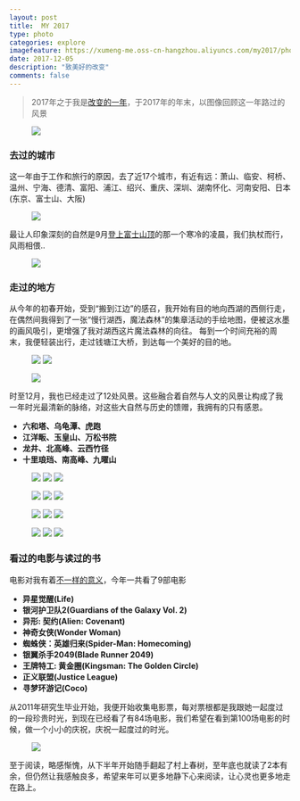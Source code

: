 ```yaml
---
layout: post
title:  MY 2017
type: photo
categories: explore
imagefeature: https://xumeng-me.oss-cn-hangzhou.aliyuncs.com/my2017/photos/0521-%E8%99%8E%E8%B7%91.jpg?x-oss-process=image/resize,p_30
date: 2017-12-05
description: "致美好的改变"
comments: false
---
```


> 2017年之于我是[改变的一年](https://xumeng.me/relax/activated-life-routine)，于2017年的年末，以图像回顾这一年路过的风景

<figure>
	<a href="https://xumeng-me.oss-cn-hangzhou.aliyuncs.com/my2017/photos/%E6%85%A2%E8%A1%8C%E6%B9%96%E8%A5%BF%28%E4%BE%A7%29.jpg?x-oss-process=image/resize,p_20"><img src="https://xumeng-me.oss-cn-hangzhou.aliyuncs.com/my2017/photos/%E6%85%A2%E8%A1%8C%E6%B9%96%E8%A5%BF%28%E4%BE%A7%29.jpg?x-oss-process=image/resize,p_20"></a>
</figure>


### 去过的城市

这一年由于工作和旅行的原因，去了近17个城市，有近有远：萧山、临安、柯桥、温州、宁海、德清、富阳、浦江、绍兴、重庆、深圳、湖南怀化、河南安阳、日本(东京、富士山、大阪)

<figure>
	<a href="https://xumeng-me.oss-cn-hangzhou.aliyuncs.com/my2017/photos/%E4%BB%8A%E5%B9%B4%E5%8E%BB%E7%9A%84%E5%9F%8E%E5%B8%82.png?x-oss-process=image/resize,p_100"><img src="https://xumeng-me.oss-cn-hangzhou.aliyuncs.com/my2017/photos/%E4%BB%8A%E5%B9%B4%E5%8E%BB%E7%9A%84%E5%9F%8E%E5%B8%82.png?x-oss-process=image/resize,p_50"></a>
</figure>

最让人印象深刻的自然是9月[登上富士山顶](https://xumeng.me/explore/japan)的那一个寒冷的凌晨，我们执杖而行，风雨相偎..

<figure>
	<a href="https://xumeng.me/explore/japan"><img src="https://xumeng-me.oss-cn-hangzhou.aliyuncs.com/my2017/photos/%E5%AF%8C%E5%A3%AB%E5%B1%B1%E7%85%A7%E7%89%87%E8%B7%AF%E5%BE%84.png?x-oss-process=image/resize,p_80"></a>
</figure>


### 走过的地方

从今年的初春开始，受到“搬到江边”的感召，我开始有目的地向西湖的西侧行走，在偶然间我得到了一张“慢行湖西，魔法森林”的集章活动的手绘地图，便被这水墨的画风吸引，更增强了我对湖西这片魔法森林的向往。
每到一个时间充裕的周末，我便轻装出行，走过钱塘江大桥，到达每一个美好的目的地。

<figure class="half">
	<a href="https://xumeng-me.oss-cn-hangzhou.aliyuncs.com/my2017/photos/%E6%85%A2%E8%A1%8C%E6%B9%96%E8%A5%BF%28%E6%AD%A3%29.jpg?x-oss-process=image/resize,p_100"><img src="https://xumeng-me.oss-cn-hangzhou.aliyuncs.com/my2017/photos/%E6%85%A2%E8%A1%8C%E6%B9%96%E8%A5%BF%28%E6%AD%A3%29.jpg?x-oss-process=image/resize,p_50"></a>
    <a href="https://xumeng-me.oss-cn-hangzhou.aliyuncs.com/my2017/photos/%E6%85%A2%E8%A1%8C%E6%B9%96%E8%A5%BF%28%E5%8F%8D%29.jpg?x-oss-process=image/resize,p_100"><img src="https://xumeng-me.oss-cn-hangzhou.aliyuncs.com/my2017/photos/%E6%85%A2%E8%A1%8C%E6%B9%96%E8%A5%BF%28%E5%8F%8D%29.jpg?x-oss-process=image/resize,p_50"></a>
</figure>

<figure>
	<a href="https://xumeng-me.oss-cn-hangzhou.aliyuncs.com/my2017/photos/%E6%AD%A5%E8%A1%8C%E4%BD%8D%E7%BD%AE%E5%9B%BE.png?x-oss-process=image/resize,p_100"><img src="https://xumeng-me.oss-cn-hangzhou.aliyuncs.com/my2017/photos/%E6%AD%A5%E8%A1%8C%E4%BD%8D%E7%BD%AE%E5%9B%BE.png?x-oss-process=image/resize,p_80"></a>
</figure>

时至12月，我也已经走过了12处风景。这些融合着自然与人文的风景让构成了我一年时光最清新的脉络，对这些大自然与历史的馈赠，我拥有的只有感恩。

- **六和塔、乌龟潭、虎跑**
- **江洋畈、玉皇山、万松书院**
- **龙井、北高峰、云西竹径**
- **十里琅珰、南高峰、九曜山**    

 
<figure class="third">
	<a href="https://xumeng-me.oss-cn-hangzhou.aliyuncs.com/my2017/photos/0402-%E4%B9%8C%E9%BE%9F%E6%BD%AD.jpg"><img src="https://xumeng-me.oss-cn-hangzhou.aliyuncs.com/my2017/photos/0402-%E4%B9%8C%E9%BE%9F%E6%BD%AD.jpg?x-oss-process=image/resize,p_30"></a>
	<a href="https://xumeng-me.oss-cn-hangzhou.aliyuncs.com/my2017/photos/0408-%E6%B1%9F%E6%B4%8B%E7%95%88.jpg"><img src="https://xumeng-me.oss-cn-hangzhou.aliyuncs.com/my2017/photos/0408-%E6%B1%9F%E6%B4%8B%E7%95%88.jpg?x-oss-process=image/resize,p_30"></a>
	<a href="https://xumeng-me.oss-cn-hangzhou.aliyuncs.com/my2017/photos/0415-%E7%8E%89%E7%9A%87%E5%B1%B1.jpg"><img src="https://xumeng-me.oss-cn-hangzhou.aliyuncs.com/my2017/photos/0415-%E7%8E%89%E7%9A%87%E5%B1%B1.jpg?x-oss-process=image/resize,p_30"></a>
</figure>

<figure class="third">
	<a href="https://xumeng-me.oss-cn-hangzhou.aliyuncs.com/my2017/photos/0429-%E4%B8%87%E6%9D%BE%E4%B9%A6%E9%99%A2.jpg"><img src="https://xumeng-me.oss-cn-hangzhou.aliyuncs.com/my2017/photos/0429-%E4%B8%87%E6%9D%BE%E4%B9%A6%E9%99%A2.jpg?x-oss-process=image/resize,p_30"></a>
	<a href="https://xumeng-me.oss-cn-hangzhou.aliyuncs.com/my2017/photos/0506-%E9%BE%99%E4%BA%95.jpg"><img src="https://xumeng-me.oss-cn-hangzhou.aliyuncs.com/my2017/photos/0506-%E9%BE%99%E4%BA%95.jpg?x-oss-process=image/resize,p_30"></a>
	<a href="https://xumeng-me.oss-cn-hangzhou.aliyuncs.com/my2017/photos/0521-%E8%99%8E%E8%B7%91.jpg"><img src="https://xumeng-me.oss-cn-hangzhou.aliyuncs.com/my2017/photos/0521-%E8%99%8E%E8%B7%91.jpg?x-oss-process=image/resize,p_30"></a>
</figure>

<figure class="third">
	<a href="https://xumeng-me.oss-cn-hangzhou.aliyuncs.com/my2017/photos/0715-%E5%8C%97%E9%AB%98%E5%B3%B001.jpg"><img src="https://xumeng-me.oss-cn-hangzhou.aliyuncs.com/my2017/photos/0715-%E5%8C%97%E9%AB%98%E5%B3%B001.jpg?x-oss-process=image/resize,p_30"></a>
	<a href="https://xumeng-me.oss-cn-hangzhou.aliyuncs.com/my2017/photos/0715-%E5%8C%97%E9%AB%98%E5%B3%B003.jpg"><img src="https://xumeng-me.oss-cn-hangzhou.aliyuncs.com/my2017/photos/0715-%E5%8C%97%E9%AB%98%E5%B3%B003.jpg?x-oss-process=image/resize,p_30"></a>
	<a href="https://xumeng-me.oss-cn-hangzhou.aliyuncs.com/my2017/photos/1002-%E4%BA%91%E6%A0%96%E7%AB%B9%E5%BE%84.jpg"><img src="https://xumeng-me.oss-cn-hangzhou.aliyuncs.com/my2017/photos/1002-%E4%BA%91%E6%A0%96%E7%AB%B9%E5%BE%84.jpg?x-oss-process=image/resize,p_30"></a>
</figure>

<figure class="third">
	<a href="https://xumeng-me.oss-cn-hangzhou.aliyuncs.com/my2017/photos/1022-%E5%8D%81%E9%87%8C%E7%90%85%E7%8F%B0.jpg"><img src="https://xumeng-me.oss-cn-hangzhou.aliyuncs.com/my2017/photos/1022-%E5%8D%81%E9%87%8C%E7%90%85%E7%8F%B0.jpg?x-oss-process=image/resize,p_30"></a>
	<a href="https://xumeng-me.oss-cn-hangzhou.aliyuncs.com/my2017/photos/1126-%E5%8D%97%E9%AB%98%E5%B3%B0.jpg"><img src="https://xumeng-me.oss-cn-hangzhou.aliyuncs.com/my2017/photos/1126-%E5%8D%97%E9%AB%98%E5%B3%B0.jpg?x-oss-process=image/resize,p_30"></a>
	<a href="https://xumeng-me.oss-cn-hangzhou.aliyuncs.com/my2017/photos/1203-%E4%B9%9D%E6%9B%9C%E5%B1%B1.jpg"><img src="https://xumeng-me.oss-cn-hangzhou.aliyuncs.com/my2017/photos/1203-%E4%B9%9D%E6%9B%9C%E5%B1%B1.jpg?x-oss-process=image/resize,p_30"></a>
</figure>


### 看过的电影与读过的书

电影对我有着[不一样的意义](https://xumeng.me/relax/movie-to-me)，今年一共看了9部电影
- **异星觉醒(Life)**
- **银河护卫队2(Guardians of the Galaxy Vol. 2)**
- **异形: 契约(Alien: Covenant)**
- **神奇女侠(Wonder Woman)**
- **蜘蛛侠：英雄归来(Spider-Man: Homecoming)**
- **银翼杀手2049(Blade Runner 2049)**
- **王牌特工: 黄金圈(Kingsman: The Golden Circle)**
- **正义联盟(Justice League)**
- **寻梦环游记(Coco)**


从2011年研究生毕业开始，我便开始收集电影票，每对票根都是我跟她一起度过的一段珍贵时光，到现在已经看了有84场电影，我们希望在看到第100场电影的时候，做一个小小的庆祝，庆祝一起度过的时光。

<figure>
	<a href="https://xumeng.me/relax/movie-to-me"><img src="https://xumeng-me.oss-cn-hangzhou.aliyuncs.com/my2017/photos/movie-to-me.jpg?x-oss-process=image/resize,p_40"></a>
</figure>

至于阅读，略感惭愧，从下半年开始随手翻起了村上春树，至年底也就读了2本有余，但仍然让我感触良多，希望来年可以更多地静下心来阅读，让心灵也更多地走在路上。